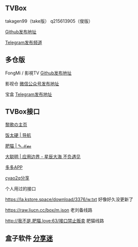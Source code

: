 ## TVBox

takagen99（take版） q215613905（俊版）

[Github发布地址](https://github.com/o0HalfLife0o/TVBoxOSC/releases)

[Telegram发布频道](https://t.me/TVBoxOSC)

## 多仓版

FongMi / 影視TV [Github发布地址](https://github.com/FongMi/TV)

影视仓 [微信公众号发布地址](https://mp.weixin.qq.com/mp/appmsgalbum?__biz=MzkwNTQwODA0MQ==&action=getalbum&album_id=2667215782833258504&scene=173&from_msgid=2247484180&from_itemidx=2&count=3&nolastread=1#wechat_redirect)

宝盒 [Telegram发布地址](https://t.me/bh_tvbox)

## TVBox接口

[黎歌の主页](https://www.lige.fit)

[饭太硬 | 导航](http://%E9%A5%AD%E5%A4%AA%E7%A1%AC.ml)

[肥猫 | ✎ℳ𝓪𝓸](https://肥猫.love)

[大聪明 | 应用边界 - 星辰大海 不负遇见](https://yydsys.top)

[多多APP](https://xduo.app/box/)

[cyao2q分享](https://github.com/cyao2q/files)

个人用过的接口

<https://la.kstore.space/download/3376/w.txt>  好像好久没更新了

<https://raw.liucn.cc/box/m.json>  老刘备线路

<http://我不是.肥猫.love:63/接口禁止贩卖>  肥猫线路

## 盒子软件 [分享迷](https://www.fenxm.com)
